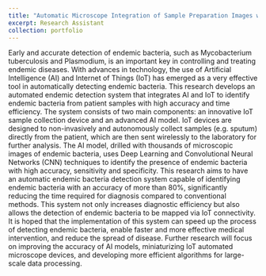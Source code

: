 ```yaml
---
title: "Automatic Microscope Integration of Sample Preparation Images with The IOT for Identification and Limiting The Spread of Endemic Bacteria Based on AI"
excerpt: Research Assistant
collection: portfolio
---
```


Early and accurate detection of endemic bacteria, such as Mycobacterium tuberculosis and Plasmodium, is an important key in controlling
and treating endemic diseases. With advances in technology, the use of Artificial Intelligence (AI) and Internet of Things (IoT) has emerged as
a very effective tool in automatically detecting endemic bacteria. This research develops an automated endemic detection system that
integrates AI and IoT to identify endemic bacteria from patient samples with high accuracy and time efficiency. The system consists of two
main components: an innovative IoT sample collection device and an advanced AI model. IoT devices are designed to non-invasively and
autonomously collect samples (e.g. sputum) directly from the patient, which are then sent wirelessly to the laboratory for further analysis.
The AI model, drilled with thousands of microscopic images of endemic bacteria, uses Deep Learning and Convolutional Neural Networks
(CNN) techniques to identify the presence of endemic bacteria with high accuracy, sensitivity and specificity. This research aims to have an
automatic endemic bacteria detection system capable of identifying endemic bacteria with an accuracy of more than 80%, significantly
reducing the time required for diagnosis compared to conventional methods. This system not only increases diagnostic efficiency but also
allows the detection of endemic bacteria to be mapped via IoT connectivity. It is hoped that the implementation of this system can speed up
the process of detecting endemic bacteria, enable faster and more effective medical intervention, and reduce the spread of disease. Further
research will focus on improving the accuracy of AI models, miniaturizing IoT automated microscope devices, and developing more efficient
algorithms for large-scale data processing.